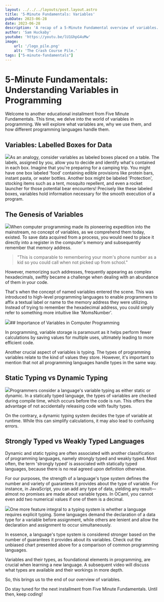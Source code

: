 ```yaml
---
layout: ../../../layouts/post.layout.astro
title: '5-Minute Fundamentals: Variables'
pubDate: 2023-06-28
date: 2023-06-28
description: 'A recap of a 5-Minute Fundamental overview of variables.'
author: 'Sam Huckaby'
youtube: 'https://youtu.be/lU1GhpG4uMw'
image:
    url: '/logo_pile.png' 
    alt: 'The Crash Course Pile.'
tags: ["5-minute-fundamentals"]
---
```


# 5-Minute Fundamentals: Understanding Variables in Programming

Welcome to another educational installment from Five Minute Fundamentals. This time, we delve into the world of variables in programming. We will explore what variables are, why we use them, and how different programming languages handle them.

## Variables: Labelled Boxes for Data

![](https://cdn.videotap.com/RSZeY5n12bPorHY8M7aM-46.08.png)As an analogy, consider variables as labeled boxes placed on a table. The labels, assigned by you, allow you to decide and identify what's contained in each box. Imagine that you're preparing for a camping trip. You might have one box labeled 'food' containing edible provisions like protein bars, instant pasta, or water bottles. Another box might be labeled 'Protection', stocking items such as a tent, mosquito repellent, and even a rocket launcher for those potential bear encounters! Precisely like these labeled boxes, variables hold information necessary for the smooth execution of a program.

## The Genesis of Variables

![](https://cdn.videotap.com/lTs3cesKSIFMEBDUTv2T-77.3.png)When computer programming made its pioneering expedition into the mainstream, no concept of variables, as we comprehend them today, existed. To save data acquired from a process, you would need to place it directly into a register in the computer's memory and subsequently remember that memory address.

> "This is comparable to remembering your mom's phone number as a kid so you could call when not picked up from school."

However, memorizing such addresses, frequently appearing as complex hexadecimals, swiftly became a challenge when dealing with an abundance of them in your code.

That's when the concept of named variables entered the scene. This was introduced to high-level programming languages to enable programmers to affix a textual label or name to the memory address they were utilizing. Instead of trying to remember the hexadecimal address, you could simply refer to something more intuitive like 'MomsNumber'.

![](https://cdn.videotap.com/065BqhNZ76rXaAGJB4oY-160.55.png)## Importance of Variables in Computer Programming

In programming, variable storage is paramount as it helps perform fewer calculations by saving values for multiple uses, ultimately leading to more efficient code.

Another crucial aspect of variables is typing. The types of programming variables relate to the kind of values they store. However, it's important to mention that not all programming languages handle types in the same way.

## Static Typing vs Dynamic Typing

![](https://cdn.videotap.com/tKsAKORQBbKjDH6x3uLL-237.53.png)Programmers consider a language's variable typing as either static or dynamic. In a statically typed language, the types of variables are checked during compile time, which occurs before the code is run. This offers the advantage of not accidentally releasing code with faulty types.

On the contrary, a dynamic typing system decides the type of variable at runtime. While this can simplify calculations, it may also lead to confusing errors.

## Strongly Typed vs Weakly Typed Languages

Dynamic and static typing are often associated with another classification of programming languages, namely strongly typed and weakly typed. Most often, the term 'strongly typed' is associated with statically typed languages, because there is no real agreed upon definition otherwise.

For our purposes, the strength of a language's type system defines the number and variety of guarantees it provides about the type of variable. For instance, in JavaScript, you can add any type of data, yielding any result—almost no promises are made about variable types. In OCaml, you cannot even add two numerical values if one of them is a decimal.

![](https://cdn.videotap.com/aLi9SrJjAReCyniAamZZ-318.86.png)One more feature integral to a typing system is whether a language requires explicit typing. Some languages demand the declaration of a data type for a variable before assignment, while others are lenient and allow the declaration and assignment to occur simultaneously.

In essence, a language's type system is considered stronger based on the number of guarantees it provides about its variables. Check out the unbiased chart presented above for a comparison of common programming languages.

Variables and their types, as foundational elements in programming, are crucial when learning a new language. A subsequent video will discuss what types are available and their workings in more depth.

So, this brings us to the end of our overview of variables.

Do stay tuned for the next installment from Five Minute Fundamentals. Until then, keep coding!
